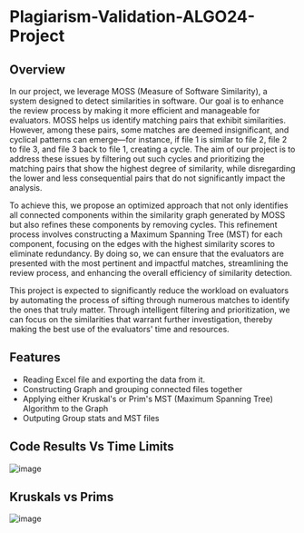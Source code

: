 # Plagiarism-Validation-ALGO24-Project

## Overview
In our project, we leverage MOSS (Measure of Software Similarity), a system designed to detect similarities in software. Our goal is to enhance the review process by making it more efficient and manageable for evaluators. MOSS helps us identify matching pairs that exhibit similarities. However, among these pairs, some matches are deemed insignificant, and cyclical patterns can emerge—for instance, if file 1 is similar to file 2, file 2 to file 3, and file 3 back to file 1, creating a cycle. The aim of our project is to address these issues by filtering out such cycles and prioritizing the matching pairs that show the highest degree of similarity, while disregarding the lower and less consequential pairs that do not significantly impact the analysis.

To achieve this, we propose an optimized approach that not only identifies all connected components within the similarity graph generated by MOSS but also refines these components by removing cycles. This refinement process involves constructing a Maximum Spanning Tree (MST) for each component, focusing on the edges with the highest similarity scores to eliminate redundancy. By doing so, we can ensure that the evaluators are presented with the most pertinent and impactful matches, streamlining the review process, and enhancing the overall efficiency of similarity detection.

This project is expected to significantly reduce the workload on evaluators by automating the process of sifting through numerous matches to identify the ones that truly matter. Through intelligent filtering and prioritization, we can focus on the similarities that warrant further investigation, thereby making the best use of the evaluators' time and resources.

## Features
* Reading Excel file and exporting the data from it.
* Constructing Graph and grouping connected files together
* Applying either Kruskal's or Prim's MST (Maximum Spanning Tree) Algorithm to the Graph
* Outputing Group stats and MST files


## Code Results Vs Time Limits

![image](https://github.com/Moaaz2065/Plagiarism-Validation-ALGO24-Project/assets/98766248/6aadc394-3a0d-4236-be56-a8c48eef4d5c)

## Kruskals vs Prims

![image](https://github.com/Moaaz2065/Plagiarism-Validation-ALGO24-Project/assets/98766248/8d070839-50e9-42e5-bd16-1c0678e250c8)


